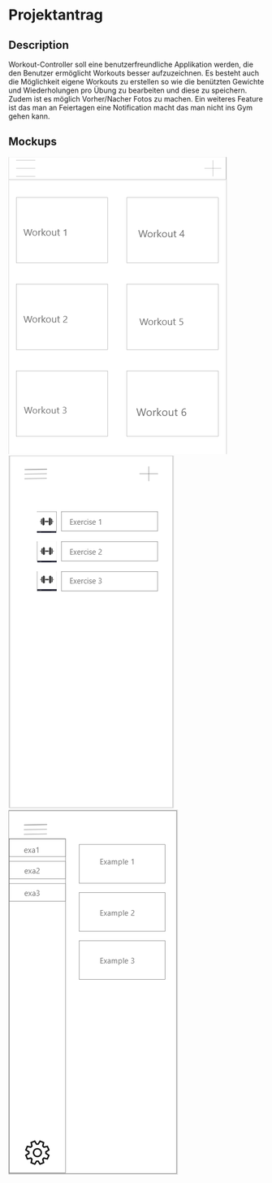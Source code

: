 # Projektantrag

## Description
Workout-Controller soll eine benutzerfreundliche Applikation werden, die den Benutzer ermöglicht Workouts besser aufzuzeichnen. Es besteht auch die Möglichkeit eigene Workouts zu erstellen so wie die benützten Gewichte und Wiederholungen pro Übung zu bearbeiten und diese zu speichern. Zudem ist es möglich Vorher/Nacher Fotos zu machen. Ein weiteres Feature ist das man an Feiertagen eine Notification macht das man nicht ins Gym gehen kann.

## Mockups
![](https://github.com/eleidinger17/Wourkout-Controller/blob/main/assets/MainScreen.PNG)
![](https://github.com/eleidinger17/Wourkout-Controller/blob/main/assets/WorkoutScreen.PNG)
![](https://github.com/eleidinger17/Wourkout-Controller/blob/main/assets/OptionsScreen.PNG)

